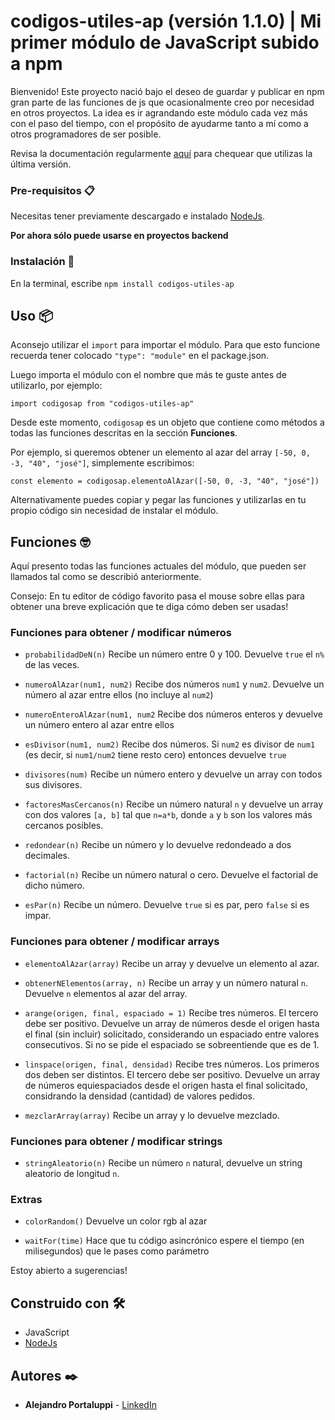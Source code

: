 # codigos-utiles-ap (versión 1.1.0) | Mi primer módulo de JavaScript subido a npm

Bienvenido! Este proyecto nació bajo el deseo de guardar y publicar en npm gran parte de las funciones de js que ocasionalmente creo por necesidad en otros proyectos. La idea es ir agrandando este módulo cada vez más con el paso del tiempo, con el propósito de ayudarme tanto a mí como a otros programadores de ser posible.

Revisa la documentación regularmente [aquí](https://www.npmjs.com/package/codigos-utiles-ap) para chequear que utilizas la última versión.

### Pre-requisitos 📋

Necesitas tener previamente descargado e instalado [NodeJs](https://nodejs.org/).

**Por ahora sólo puede usarse en proyectos backend**

### Instalación 🔧

En la terminal, escribe ```npm install codigos-utiles-ap```

## Uso 📦

Aconsejo utilizar el ```import``` para importar el módulo. Para que esto funcione recuerda tener colocado ```"type": "module"``` en el package.json.

Luego importa el módulo con el nombre que más te guste antes de utilizarlo, por ejemplo:

```import codigosap from "codigos-utiles-ap"```

Desde este momento, ```codigosap``` es un objeto que contiene como métodos a todas las funciones descritas en la sección **Funciones**.

Por ejemplo, si queremos obtener un elemento al azar del array ```[-50, 0, -3, "40", "josé"]```, simplemente escribimos:

```const elemento = codigosap.elementoAlAzar([-50, 0, -3, "40", "josé"])```

Alternativamente puedes copiar y pegar las funciones y utilizarlas en tu propio código sin necesidad de instalar el módulo.

## Funciones 🤓

Aquí presento todas las funciones actuales del módulo, que pueden ser llamados tal como se describió anteriormente.

Consejo: En tu editor de código favorito pasa el mouse sobre ellas para obtener una breve explicación que te diga cómo deben ser usadas!

### Funciones para obtener / modificar números

* ```probabilidadDeN(n)```
Recibe un número entre 0 y 100. Devuelve ```true``` el ```n%``` de las veces.

* ```numeroAlAzar(num1, num2)```
Recibe dos números ```num1``` y ```num2```. Devuelve un número al azar entre ellos (no incluye al ```num2```)

* ```numeroEnteroAlAzar(num1, num2```
Recibe dos números enteros y devuelve un número entero al azar entre ellos

* ```esDivisor(num1, num2)```
Recibe dos números. Si ```num2``` es divisor de ```num1``` (es decir, si ```num1/num2``` tiene resto cero) entonces devuelve ```true```

* ```divisores(num)```
Recibe un número entero y devuelve un array con todos sus divisores.

* ```factoresMasCercanos(n)```
Recibe un número natural ```n``` y devuelve un array con dos valores ```[a, b]``` tal que ```n=a*b```, donde ```a``` y ```b``` son los valores más cercanos posibles.

* ```redondear(n)```
Recibe un número y lo devuelve redondeado a dos decimales.

* ```factorial(n)```
Recibe un número natural o cero. Devuelve el factorial de dicho número.

* ```esPar(n)```
Recibe un número. Devuelve ```true``` si es par, pero ```false``` si es impar.

### Funciones para obtener / modificar arrays

* ```elementoAlAzar(array)```
Recibe un array y devuelve un elemento al azar.

* ```obtenerNElementos(array, n)```
Recibe un array y un número natural ```n```. Devuelve ```n``` elementos al azar del array.

* ```arange(origen, final, espaciado = 1)```
Recibe tres números. El tercero debe ser positivo. Devuelve un array de números desde el origen hasta el final (sin incluir) solicitado, considerando un espaciado entre valores consecutivos. Si no se pide el espaciado se sobreentiende que es de 1.

* ```linspace(origen, final, densidad)```
Recibe tres números. Los primeros dos deben ser distintos. El tercero debe ser positivo. Devuelve un array de números equiespaciados desde el origen hasta el final solicitado, considrando la densidad (cantidad) de valores pedidos.

* ```mezclarArray(array)```
Recibe un array y lo devuelve mezclado.

### Funciones para obtener / modificar strings

* ```stringAleatorio(n)```
Recibe un número ```n``` natural, devuelve un string aleatorio de longitud ```n```.

### Extras

* ```colorRandom()```
Devuelve un color rgb al azar

* ```waitFor(time)```
Hace que tu código asincrónico espere el tiempo (en milisegundos) que le pases como parámetro

Estoy abierto a sugerencias!

## Construido con 🛠️

* JavaScript
* [NodeJs](https://nodejs.org/)

## Autores ✒️

* **Alejandro Portaluppi** - [LinkedIn](https://www.linkedin.com/in/alejandro-portaluppi/)
